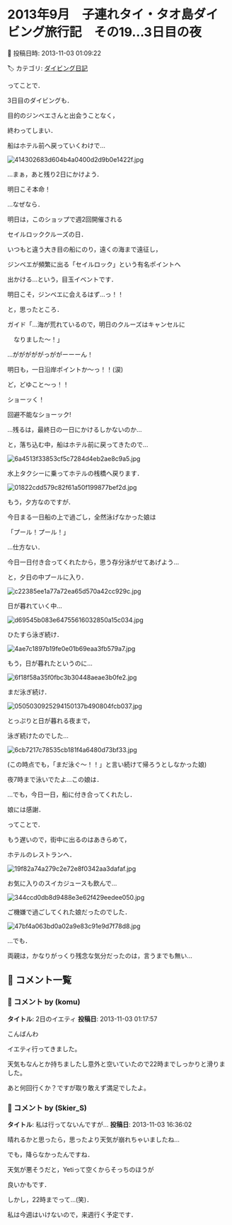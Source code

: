 # 2013年9月　子連れタイ・タオ島ダイビング旅行記　その19…3日目の夜

📅 投稿日時: 2013-11-03 01:09:22

🏷️ カテゴリ: [ダイビング日記](ce3a7a8d424d112fce83ee85c81a0e344.md)

ってことで．





3日目のダイビングも．


目的のジンベエさんと出会うことなく，


終わってしまい．


船はホテル前へ戻っていくわけで…




![414302683d604b4a0400d2d9b0e1422f.jpg](images/414302683d604b4a0400d2d9b0e1422f.jpg)







…まぁ，あと残り2日にかけよう．


明日こそ本命！





…なぜなら．


明日は，このショップで週2回開催される


セイルロッククルーズの日．


いつもと違う大き目の船にのり，遠くの海まで遠征し，


ジンベエが頻繁に出る「セイルロック」という有名ポイントへ


出かける…という，目玉イベントです．


明日こそ，ジンベエに会えるはず…っ！！





と，思ったところ．





ガイド「…海が荒れているので，明日のクルーズはキャンセルに


　なりました～！」





…がががががっががーーーん！


明日も，一日沿岸ポイントか～っ！！(涙)


ど，どゆこと～っ！！





ショーッく！


回避不能なショーック!





…残るは，最終日の一日にかけるしかないのか…





と，落ち込む中，船はホテル前に戻ってきたので…




![6a4513f33853cf5c7284d4eb2ae8c9a5.jpg](images/6a4513f33853cf5c7284d4eb2ae8c9a5.jpg)




水上タクシーに乗ってホテルの桟橋へ戻ります．




![01822cdd579c82f61a50f199877bef2d.jpg](images/01822cdd579c82f61a50f199877bef2d.jpg)







もう，夕方なのですが．


今日まる一日船の上で過ごし，全然泳げなかった娘は


「プール！プール！」





…仕方ない．


今日一日付き合ってくれたから，思う存分泳がせてあげよう…


と，夕日の中プールに入り．




![c22385ee1a77a72ea65d570a42cc929c.jpg](images/c22385ee1a77a72ea65d570a42cc929c.jpg)




日が暮れていく中…




![d69545b083e64755616032850a15c034.jpg](images/d69545b083e64755616032850a15c034.jpg)




ひたすら泳ぎ続け．




![4ae7c1897b19fe0e01b69eaa3fb579a7.jpg](images/4ae7c1897b19fe0e01b69eaa3fb579a7.jpg)




もう，日が暮れたというのに…




![6f18f58a35f0fbc3b30448aeae3b0fe2.jpg](images/6f18f58a35f0fbc3b30448aeae3b0fe2.jpg)




まだ泳ぎ続け．




![0505030925294150137b490804fcb037.jpg](images/0505030925294150137b490804fcb037.jpg)




とっぷりと日が暮れる夜まで，


泳ぎ続けたのでした…




![6cb7217c78535cb181f4a6480d73bf33.jpg](images/6cb7217c78535cb181f4a6480d73bf33.jpg)




(この時点でも，「まだ泳ぐ～！！」と言い続けて帰ろうとしなかった娘)





夜7時まで泳いでたよ…この娘は．


…でも，今日一日，船に付き合ってくれたし．


娘には感謝．





ってことで．


もう遅いので，街中に出るのはあきらめて，


ホテルのレストランへ．




![19f82a74a279c2e72e8f0342aa3dafaf.jpg](images/19f82a74a279c2e72e8f0342aa3dafaf.jpg)




お気に入りのスイカジュースも飲んで…




![344ccd0db8d9488e3e62f429eedee050.jpg](images/344ccd0db8d9488e3e62f429eedee050.jpg)




ご機嫌で過ごしてくれた娘だったのでした．




![47bf4a063bd0a02a9e83c91e9d7f78d8.jpg](images/47bf4a063bd0a02a9e83c91e9d7f78d8.jpg)







…でも．


両親は，かなりがっくり残念な気分だったのは，言うまでも無い…

## 💬 コメント一覧

### 💬 コメント by (komu)
**タイトル**: 2日のイエティ
**投稿日**: 2013-11-03 01:17:57

こんばんわ

イエティ行ってきました。

天気もなんとか持ちましたし意外と空いていたので22時までしっかりと滑りました。

あと何回行くか？ですが取り敢えず満足でしたよ。

### 💬 コメント by (Skier_S)
**タイトル**: 私は行ってないんですが…
**投稿日**: 2013-11-03 16:36:02

晴れるかと思ったら，思ったより天気が崩れちゃいましたね…

でも，降らなかったんですね．

天気が悪そうだと，Yetiって空くからそっちのほうが

良いかもです．



しかし，22時までって…(笑)．

私は今週はいけないので，来週行く予定です．

